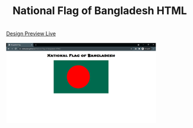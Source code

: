 <br />
<p align="center">
  <a href="https://mdmazlan.github.io/National-Flag-of-Bangladesh-HTML"></a>
  <h1 align="center">National Flag of Bangladesh HTML</h1>
    <br />
    <a href="https://mdmazlan.github.io/National-Flag-of-Bangladesh-HTML">Design Preview Live</a>
    <br />
    <br />
    <img src="Screenshot.png" width="80%"/>
  </p>
</p>
